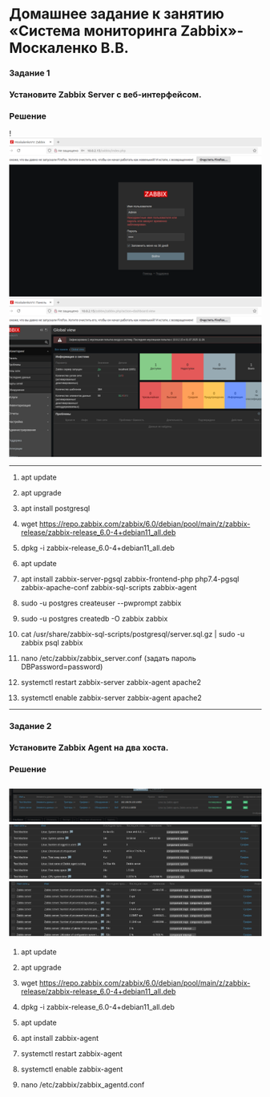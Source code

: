 # Домашнее задание к занятию «Система мониторинга Zabbix»- Москаленко В.В.



### Задание 1
### Установите Zabbix Server с веб-интерфейсом.

### Решение


!![alt text](https://github.com/Koksenka/smon-homeworks/blob/master/1.png)
![alt text](https://github.com/Koksenka/smon-homeworks/blob/master/2.png)

---


1. apt update
1. apt upgrade

1. apt install postgresql

1. wget https://repo.zabbix.com/zabbix/6.0/debian/pool/main/z/zabbix-release/zabbix-release_6.0-4+debian11_all.deb
1. dpkg -i zabbix-release_6.0-4+debian11_all.deb
1. apt update
1. apt install zabbix-server-pgsql zabbix-frontend-php php7.4-pgsql zabbix-apache-conf zabbix-sql-scripts zabbix-agent

1. sudo -u postgres createuser --pwprompt zabbix
1. sudo -u postgres createdb -O zabbix zabbix

1. cat /usr/share/zabbix-sql-scripts/postgresql/server.sql.gz | sudo -u zabbix psql zabbix
1. nano /etc/zabbix/zabbix_server.conf (задать пароль DBPassword=password)

1. systemctl restart zabbix-server zabbix-agent apache2
1. systemctl enable zabbix-server zabbix-agent apache2
---

### Задание 2
### Установите Zabbix Agent на два хоста.

### Решение
![alt text](https://github.com/Koksenka/smon-homeworks/blob/master/3.png)
![alt text](https://github.com/Koksenka/smon-homeworks/blob/master/4.png)
![alt text](https://github.com/Koksenka/smon-homeworks/blob/master/5.png)
---
1. apt update
1. apt upgrade

1. wget https://repo.zabbix.com/zabbix/6.0/debian/pool/main/z/zabbix-release/zabbix-release_6.0-4+debian11_all.deb
1. dpkg -i zabbix-release_6.0-4+debian11_all.deb
1. apt update
1. apt install zabbix-agent

1. systemctl restart zabbix-agent
1. systemctl enable zabbix-agent

1. nano /etc/zabbix/zabbix_agentd.conf